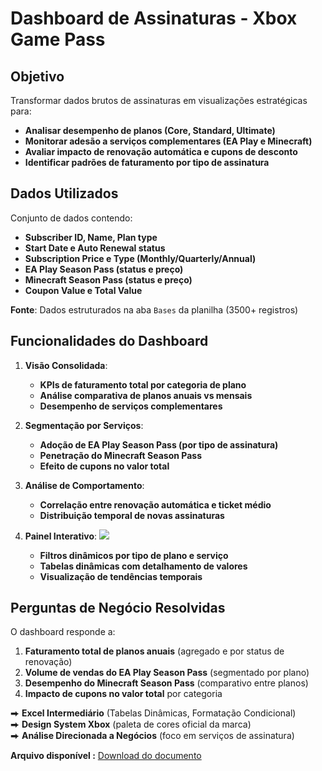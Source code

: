 # Dashboard de Assinaturas - Xbox Game Pass

## Objetivo
Transformar dados brutos de assinaturas em visualizações estratégicas para:
- **Analisar desempenho de planos (Core, Standard, Ultimate)**
- **Monitorar adesão a serviços complementares (EA Play e Minecraft)**
- **Avaliar impacto de renovação automática e cupons de desconto**
- **Identificar padrões de faturamento por tipo de assinatura**

## Dados Utilizados
Conjunto de dados contendo:
- **Subscriber ID, Name, Plan type**
- **Start Date e Auto Renewal status**
- **Subscription Price e Type (Monthly/Quarterly/Annual)**
- **EA Play Season Pass (status e preço)**
- **Minecraft Season Pass (status e preço)**
- **Coupon Value e Total Value**

**Fonte**: Dados estruturados na aba `Bases` da planilha (3500+ registros)

## Funcionalidades do Dashboard
1. **Visão Consolidada**:
   - **KPIs de faturamento total por categoria de plano**
   - **Análise comparativa de planos anuais vs mensais**
   - **Desempenho de serviços complementares**

2. **Segmentação por Serviços**:
   - **Adoção de EA Play Season Pass (por tipo de assinatura)**
   - **Penetração do Minecraft Season Pass**
   - **Efeito de cupons no valor total**

3. **Análise de Comportamento**:
   - **Correlação entre renovação automática e ticket médio**
   - **Distribuição temporal de novas assinaturas**

4. **Painel Interativo**:
    ![](image/opa.pngopa.png)

   - **Filtros dinâmicos por tipo de plano e serviço**
   - **Tabelas dinâmicas com detalhamento de valores**
   - **Visualização de tendências temporais**

## Perguntas de Negócio Resolvidas
O dashboard responde a:
1. **Faturamento total de planos anuais** (agregado e por status de renovação)
2. **Volume de vendas do EA Play Season Pass** (segmentado por plano)
3. **Desempenho do Minecraft Season Pass** (comparativo entre planos)
4. **Impacto de cupons no valor total** por categoria

⮕ **Excel Intermediário** (Tabelas Dinâmicas, Formatação Condicional)  
⮕ **Design System Xbox** (paleta de cores oficial da marca)  
⮕ **Análise Direcionada a Negócios** (foco em serviços de assinatura)

**Arquivo disponível :**
[Download do documento](/downloads/Analise_xbox.rar)